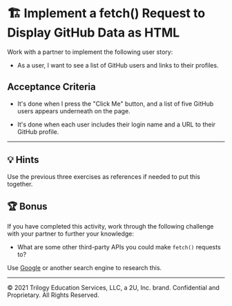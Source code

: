 # 🏗️ Implement a fetch() Request to Display GitHub Data as HTML

Work with a partner to implement the following user story:

- As a user, I want to see a list of GitHub users and links to their profiles.

## Acceptance Criteria

- It's done when I press the "Click Me" button, and a list of five GitHub users appears underneath on the page.

- It's done when each user includes their login name and a URL to their GitHub profile.

---

## 💡 Hints

Use the previous three exercises as references if needed to put this together.

## 🏆 Bonus

If you have completed this activity, work through the following challenge with your partner to further your knowledge:

- What are some other third-party APIs you could make `fetch()` requests to?

Use [Google](https://www.google.com) or another search engine to research this.

---

© 2021 Trilogy Education Services, LLC, a 2U, Inc. brand. Confidential and Proprietary. All Rights Reserved.
